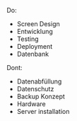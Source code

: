 Do:

- Screen Design
- Entwicklung
- Testing
- Deployment
- Datenbank

Dont:

- Datenabfüllung
- Datenschutz
- Backup Konzept
- Hardware
- Server installation
